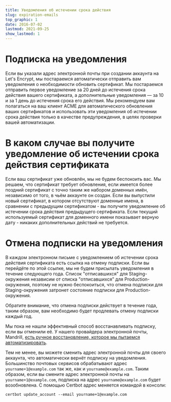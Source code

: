 ```yaml
---
title: Уведомления об истечении срока действия
slug: expiration-emails
top_graphic: 1
date: 2016-07-02
lastmod: 2021-09-25
show_lastmod: 1
---
```



# Подписка на уведомления

Если вы указали адрес электронной почты при создании аккаунта на Let's Encrypt, мы постараемся автоматически отправить вам уведомления о необходимости обновить сертификат. Мы постараемся отправить первое уведомление за 20 дней до истечения срока действия вашего сертификата, а дополнительные уведомления — за 10 и за 1 день до истечения срока его действия. Мы рекомендуем вам полагаться на ваш клиент ACME для автоматического обновления ваших сертификатов и использовать эти уведомления об истечении срока действия только в качестве предупреждения, в целях проверки вашей автоматизации.

# В каком случае вы получите уведомление об истечении срока действия сертификата

Если ваш сертификат уже обновлён, мы не будем беспокоить вас. Мы решаем, что сертификат требует обновления, если имеется более поздний сертификат с точно таким же набором доменных имён, независимо от того, в чьём аккаунте он создан. Если вы выпустили новый сертификат, в котором отсутствуют доменные имена, в сравнении с предыдущим сертификатом - вы получите уведомление об истечении срока действия предыдущего сертификата. Если текущий используемый сертификат для доменного имени показывает верную дату - никаких дополнительных действий не требуется.

# Отмена подписки на уведомления

В каждом электронном письме с уведомлением об истечении срока действия сертификата есть ссылка на отмену подписки. Если вы перейдёте по этой ссылке, мы не будем присылать уведомления в течение следующего года. Список "отписавшихся" для Staging-окружения независим от списка "отписавшихся" для Production-окружения, поэтому не нужно беспокоиться, что отмена подписки для Staging-окружения затронет состояние подписки для Production-окружения.

Обратите внимание, что отмена подписки действует в течение года, таким образом, вам необходимо будет продлевать отмену подписки каждый год.

Мы пока не нашли эффективный способ восстанавливать подписку, если вы отменили её. У нашего провайдера электронной почты, Mandrill, [есть ручное восстановление, которое мы пытаемся автоматизировать](https://mandrill.zendesk.com/hc/en-us/articles/360039299913).

Тем не менее, вы можете сменить адрес электронной почты для своего аккаунта, что автоматически вернёт подписку на уведомления. Большинство почтовых сервисов обрабатывают адрес `yourname+1@example.com` так же, как и `yourname@example.com`. Таким образом, если вы смените адрес электронной почты на `yourname+1@example.com`, подписка на адрес `yourname@example.com` будет возобновлена. С помощью Certbot адрес меняется командой в консоли:

`certbot update_account --email yourname+1@example.com`
